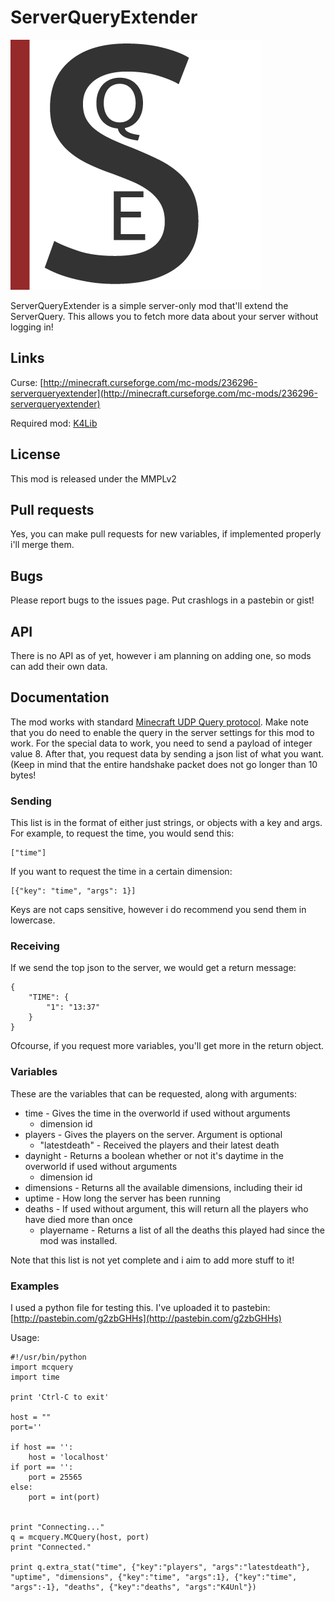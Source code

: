 ServerQueryExtender
=========

![](logo.png)

ServerQueryExtender is a simple server-only mod that'll extend the ServerQuery.
This allows you to fetch more data about your server without logging in!


## Links ##
Curse: [http://minecraft.curseforge.com/mc-mods/236296-serverqueryextender](http://minecraft.curseforge.com/mc-mods/236296-serverqueryextender)

Required mod: [K4Lib](http://minecraft.curseforge.com/mc-mods/224740-k4lib)

## License ##
This mod is released under the MMPLv2

## Pull requests ##
Yes, you can make pull requests for new variables, if implemented properly i'll merge them.

## Bugs ##
Please report bugs to the issues page. Put crashlogs in a pastebin or gist!

## API ##
There is no API as of yet, however i am planning on adding one, so mods can add their own data.

## Documentation ##
The mod works with standard [Minecraft UDP Query protocol](http://wiki.vg/Query). Make note that you do need to enable the query in the server settings for this mod to work.
For the special data to work, you need to send a payload of integer value 8.
After that, you request data by sending a json list of what you want.
(Keep in mind that the entire handshake packet does not go longer than 10 bytes!
 
### Sending ###
This list is in the format of either just strings, or objects with a key and args. For example, to request the time, you would send this:

	["time"]

If you want to request the time in a certain dimension:

	[{"key": "time", "args": 1}]

Keys are not caps sensitive, however i do recommend you send them in lowercase.

### Receiving ###
If we send the top json to the server, we would get a return message:

	{
		"TIME": {
			"1": "13:37"
		}
	}

Ofcourse, if you request more variables, you'll get more in the return object.


### Variables ###
These are the variables that can be requested, along with arguments:

- time - Gives the time in the overworld if used without arguments
	- dimension id
- players - Gives the players on the server. Argument is optional
	- "latestdeath" - Received the players and their latest death
- daynight - Returns a boolean whether or not it's daytime in the overworld if used without arguments
	- dimension id
- dimensions - Returns all the available dimensions, including their id
- uptime - How long the server has been running
- deaths - If used without argument, this will return all the players who have died more than once
	- playername - Returns a list of all the deaths this played had since the mod was installed.

Note that this list is not yet complete and i aim to add more stuff to it!

### Examples ###
I used a python file for testing this. I've uploaded it to pastebin: [http://pastebin.com/g2zbGHHs](http://pastebin.com/g2zbGHHs)

Usage:

	#!/usr/bin/python
	import mcquery
	import time
	
	print 'Ctrl-C to exit'
	
	host = ""
	port=''
	
	if host == '':
	    host = 'localhost'
	if port == '': 
	    port = 25565
	else: 
	    port = int(port)
	
	
	print "Connecting..."
	q = mcquery.MCQuery(host, port)
	print "Connected."
	
	print q.extra_stat("time", {"key":"players", "args":"latestdeath"}, "uptime", "dimensions", {"key":"time", "args":1}, {"key":"time", "args":-1}, "deaths", {"key":"deaths", "args":"K4Unl"})

